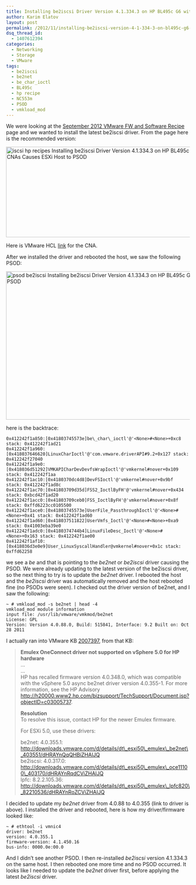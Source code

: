 ```yaml
---
title: Installing be2iscsi Driver Version 4.1.334.3 on HP BL495c G6 with NC553m CNAs Causes ESXi Host to PSOD
author: Karim Elatov
layout: post
permalink: /2012/11/installing-be2iscsi-version-4-1-334-3-on-bl495c-g6-for-nc553m-cnas-causes-esxi-host-to-psod/
dsq_thread_id:
  - 1407612394
categories:
  - Networking
  - Storage
  - VMware
tags:
  - be2iscsi
  - be2net
  - be_char_ioctl
  - BL495c
  - hp recipe
  - NC553m
  - PSOD
  - vmkload_mod
---
```

We were looking at the <a href="http://vibsdepot.hp.com/hpq/recipes/September2012VMwareRecipe2.0.pdf" onclick="javascript:_gaq.push(['_trackEvent','download','http://vibsdepot.hp.com/hpq/recipes/September2012VMwareRecipe2.0.pdf']);">September 2012 VMware FW and Software Recipe</a> page and we wanted to install the latest be2iscsi driver. From the page here is the recommended version:

<a href="http://virtuallyhyper.com/wp-content/uploads/2012/11/iscsi_hp_recipes.png" onclick="javascript:_gaq.push(['_trackEvent','outbound-article','http://virtuallyhyper.com/wp-content/uploads/2012/11/iscsi_hp_recipes.png']);"><img src="http://virtuallyhyper.com/wp-content/uploads/2012/11/iscsi_hp_recipes.png" alt="iscsi hp recipes Installing be2iscsi Driver Version 4.1.334.3 on HP BL495c G6 with NC553m CNAs Causes ESXi Host to PSOD" title="iscsi_hp_recipes" width="650" height="247" class="alignnone size-full wp-image-4747" /></a>

Here is VMware HCL <a href="http://www.vmware.com/resources/compatibility/detail.php?deviceCategory=io&#038;productid=19645&#038;deviceCategory=io&#038;keyword=nc553m&#038;page=1&#038;display_interval=10&#038;sortColumn=Partner&#038;sortOrder=Asc" onclick="javascript:_gaq.push(['_trackEvent','outbound-article','http://www.vmware.com/resources/compatibility/detail.php?deviceCategory=io&productid=19645&deviceCategory=io&keyword=nc553m&page=1&display_interval=10&sortColumn=Partner&sortOrder=Asc']);">link</a> for the CNA. 

After we installed the driver and rebooted the host, we saw the following PSOD:

<a href="http://virtuallyhyper.com/wp-content/uploads/2012/11/psod_be2iscsi.png" onclick="javascript:_gaq.push(['_trackEvent','outbound-article','http://virtuallyhyper.com/wp-content/uploads/2012/11/psod_be2iscsi.png']);"><img src="http://virtuallyhyper.com/wp-content/uploads/2012/11/psod_be2iscsi.png" alt="psod be2iscsi Installing be2iscsi Driver Version 4.1.334.3 on HP BL495c G6 with NC553m CNAs Causes ESXi Host to PSOD" title="psod_be2iscsi" width="791" height="405" class="alignnone size-full wp-image-4740" /></a>

here is the backtrace:

	  
	0x412242f1a850:[0x41803745573e]be\_char\_ioctl'@'<None>#<None>+0xc8 stack: 0x412242f1ad21  
	0x412242f1a960:[0x418037646620]LinuxCharIoctl'@'com.vmware.driverAPI#9.2+0x127 stack: 0x412242f27040  
	0x412242f1a9e0:[0x418036d51292]VMKAPICharDevDevfsWrapIoctl'@'vmkernel#nover+0x109 stack: 0x412242f1aa  
	0x412242f1ac10:[0x4180370dc4d8]DevFSIoctl'@'vmkernel#nover+0x9bf stack: 0x412242f1ad8c  
	0x412242f1ac70:[0x41803709d35d]FSS2_IoctlByFH'@'vmkernel#nover+0x434 stack: 0xbcd42f1ad20  
	0x412242f1acc0:[0x41803709ceb0]FSS_IoctlByFH'@'vmkernel#nover+0x8f stack: 0xffd6223cc0105500  
	0x412242f1ace0:[0x41803745573e]UserFile_PassthroughIoctl'@'<None>#<None>+0x41 stack: 0x412242f1ad60  
	0x412242f1ad60:[0x418037511822]UserVmfs_Ioctl'@'<None>#<None>+0xa9 stack: 0x41003eba39e0  
	0x412242f1adc0:[0x4180374744b4]LinuxFileDesc_Ioctl'@'<None>#<None>+0x163 stack: 0x412242f1ae00  
	0x412242f1af10:[0x418036d3e0e9]User_LinuxSyscallHandler@vmkernel#nover+0x1c stack: 0xffd62258  
	

we see a *be* and that is pointing to the *be2net* or *be2iscsi* driver causing the PSOD. We were already updating to the latest version of the be2iscsi driver, so the next thing to try is to update the *be2net* driver. I rebooted the host and the *be2iscsi* driver was automatically removed and the host rebooted fine (no PSODs were seen). I checked out the driver version of be2net, and I saw the following:

	  
	~ # vmkload_mod -s be2net | head -4  
	vmkload_mod module information  
	input file: /usr/lib/vmware/vmkmod/be2net  
	License: GPL  
	Version: Version 4.0.88.0, Build: 515841, Interface: 9.2 Built on: Oct 28 2011  
	

I actually ran into VMware KB <a href="http://kb.vmware.com/kb/2007397" onclick="javascript:_gaq.push(['_trackEvent','outbound-article','http://kb.vmware.com/kb/2007397']);">2007397</a>, from that KB:

> **Emulex OneConnect driver not supported on vSphere 5.0 for HP hardware**  
> &#8230;  
> &#8230;  
> HP has recalled firmware version 4.0.348.0, which was compatible with the vSphere 5.0 async be2net driver version 4.0.355-1. For more information, see the HP Advisory http://h20000.www2.hp.com/bizsupport/TechSupport/Document.jsp?objectID=c03005737.
> 
> **Resolution**  
> To resolve this issue, contact HP for the newer Emulex firmware.
> 
> For ESXi 5.0, use these drivers:
> 
> be2net: 4.0.355.1: http://downloads.vmware.com/d/details/dt\_esxi50\_emulex\_be2net\_403551/dHRAYnQqQHBiZHAlJQ  
> be2iscsi: 4.0.317.0: http://downloads.vmware.com/d/details/dt\_esxi50\_emulex\_oce11100\_403170/dHRAYnRqdCViZHAlJQ  
> lpfc: 8.2.2.105.36: http://downloads.vmware.com/d/details/dt\_esxi50\_emulex\_lpfc820\_82210536/dHRAYnRoZCViZHAlJQ 

I decided to update my *be2net* driver from 4.0.88 to 4.0.355 (link to driver is above). I installed the driver and rebooted, here is how my driver/firmware looked like:

	  
	~ # ethtool -i vmnic4  
	driver: be2net  
	version: 4.0.355.1  
	firmware-version: 4.1.450.16  
	bus-info: 0000.0e:00.0  
	

And I didn&#8217;t see another PSOD. I then re-installed *be2iscsi* version 4.1.334.3 on the same host. I then rebooted one more time and no PSOD occurred. It looks like I needed to update the *be2net* driver first, before applying the latest *be2iscsi* driver.

